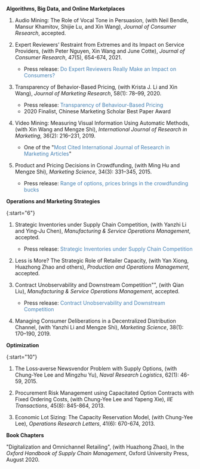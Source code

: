 **Algorithms, Big Data, and Online Marketplaces**   

1. <a href="https://academic.oup.com/jcr/advance-article/doi/10.1093/jcr/ucab012/6147021" style="text-decoration: none">Audio Mining: The Role of Vocal Tone in Persuasion</a>, (with Neil Bendle, Mansur Khamitov, Shijie Lu, and Xin Wang), *Journal of Consumer Research*, accepted.    

1. <a href="https://xitheory.github.io/files/jcr2021.pdf" style="text-decoration: none">Expert Reviewers’ Restraint from Extremes and its Impact on Service Providers</a>, (with Peter Nguyen, Xin Wang and June Cotte), *Journal of Consumer Research*, 47(5), 654-674, 2021. 
    * Press release: <a href="http://deptcb.cityuhk.acsitefactory.com/People-and-Research/Research-Insights/Marketing/Expert-Reviewers-Restraint-Extremes-and-Its-Impact-Service-Providers" style="text-decoration: none; color: SteelBlue">Do Expert Reviewers Really Make an Impact on Consumers?</a>    

1. <a href="https://xitheory.github.io/files/TransparencyBBP.pdf" style="text-decoration: none">Transparency of Behavior-Based Pricing</a>, (with Krista J. Li and Xin Wang), *Journal of Marketing Research*, 58(1): 78–99, 2020.     
    * Press release: <a href="http://deptcb.cityuhk.acsitefactory.com/People-and-Research/Research-Insights/Marketing/Transparency-Behavior-Based-Pricing" style="text-decoration: none; color: SteelBlue">Transparency of Behaviour-Based Pricing</a>    
    * 2020 Finalist, Chinese Marketing Scholar Best Paper Award

1. <a href="https://xitheory.github.io/files/IJRM.pdf" style="text-decoration: none">Video Mining: Measuring Visual Information Using Automatic Methods</a>, (with Xin Wang and Mengze Shi), *International Journal of Research in Marketing*, 36(2): 216–231, 2019.         
    * One of the "<a href="https://xitheory.github.io/files/IJRMcite.pdf" style="text-decoration: none; color: SteelBlue">Most Cited International Journal of Research in Marketing Articles</a>"    
  

1. <a href="https://xitheory.github.io/files/mksc.2014.0900.pdf" style="text-decoration: none">Product and Pricing Decisions in Crowdfunding</a>, (with Ming Hu and Mengze Shi), *Marketing Science*, 34(3): 331–345, 2015.    
    * Press release: <a href="https://www.rotman.utoronto.ca/Connect/MediaCentre/NewsReleases/20140507.aspx" style="text-decoration: none; color: SteelBlue">Range of options, prices brings in the crowdfunding bucks</a>    

**Operations and Marketing Strategies**  
    
{:start="6"}
1. <a href="https://xitheory.github.io/files/msom_si.pdf" style="text-decoration: none">Strategic Inventories under Supply Chain Competition</a>, (with Yanzhi Li and Ying-Ju Chen), *Manufacturing & Service Operations Management*, accepted.  
    * Press release: <a href="http://deptcb.cityuhk.acsitefactory.com/People-and-Research/Research-Insights/Operations-Research-and-Operations-Management/Strategic-Inventories-under-Supply-Chain-Competition" style="text-decoration: none; color: SteelBlue">Strategic Inventories under Supply Chain Competition</a>       

1. <a href="https://papers.ssrn.com/sol3/papers.cfm?abstract_id=3520847" style="text-decoration: none">Less is More? The Strategic Role of Retailer Capacity</a>, (with Yan Xiong, Huazhong Zhao and others), *Production and Operations Management*, accepted.    

1. <a href="https://xitheory.github.io/files/msom.2020.0905.pdf" style="text-decoration: none">Contract Unobservability and Downstream Competition</a>"", (with Qian Liu), *Manufacturing & Service Operations Management*, accepted.     
    * Press release: <a href="http://deptcb.cityuhk.acsitefactory.com/People-and-Research/Research-Insights/Operations-Research-and-Operations-Management/Contract-Unobservability-and-Downstream-Competition" style="text-decoration: none; color: SteelBlue">Contract Unobservability and Downstream Competition</a>     

1. <a href="https://xitheory.github.io/files/mksc.2018.1120.pdf" style="text-decoration: none">Managing Consumer Deliberations in a Decentralized Distribution Channel</a>, (with Yanzhi Li and Mengze Shi), *Marketing Science*, 38(1): 170–190, 2019.      

**Optimization**  

{:start="10"}
1. <a href="https://onlinelibrary.wiley.com/doi/full/10.1002/nav.21613" style="text-decoration: none">The Loss‐averse Newsvendor Problem with Supply Options</a>, (with Chung-Yee Lee and Mingzhu Yu), *Naval Research Logistics*, 62(1): 46-59, 2015.  

1. <a href="https://www.tandfonline.com/doi/full/10.1080/0740817X.2012.745203" style="text-decoration: none">Procurement Risk Management using Capacitated Option Contracts with Fixed Ordering Costs</a>, (with Chung-Yee Lee and Yapeng Xie), *IIE Transactions*, 45(8): 845-864, 2013.    

1. <a href="https://www.sciencedirect.com/science/article/pii/S0167637713001351" style="text-decoration: none">Economic Lot Sizing: The Capacity Reservation Model</a>, (with Chung-Yee Lee), *Operations Research Letters*, 41(6): 670-674, 2013.    

**Book Chapters**

"Digitalization and Omnichannel Retailing", (with Huazhong Zhao), In the *Oxford Handbook of Supply Chain Management*, Oxford University Press, August 2020.
